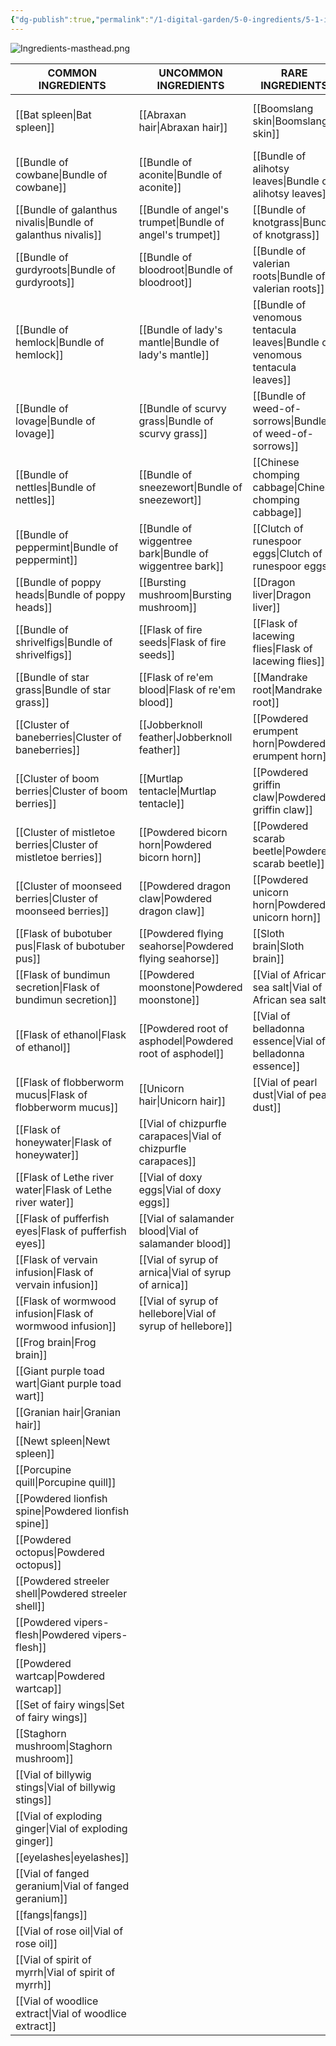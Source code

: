```yaml
---
{"dg-publish":true,"permalink":"/1-digital-garden/5-0-ingredients/5-1-ingredients-overview/"}
---
```


![Ingredients-masthead.png](/img/user/1%20DIGITAL%20GARDEN/Images%20&%20Banners/Ingredients-masthead.png)

| COMMON INGREDIENTS               | UNCOMMON INGREDIENTS             | RARE INGREDIENTS                        | VERY RARE INGREDIENTS            | LEGENDARY INGREDIENTS                 |
| -------------------------------- | -------------------------------- | --------------------------------------- | -------------------------------- | ------------------------------------- |
| [[Bat spleen\|Bat spleen]]                   | [[Abraxan hair\|Abraxan hair]]                 | [[Boomslang skin\|Boomslang skin]]                      | [[Bundle of dittany\|Bundle of dittany]]            | [[Flask of pritcher's porritch ooze\|Flask of pritcher's porritch ooze]] |
| [[Bundle of cowbane\|Bundle of cowbane]]            | [[Bundle of aconite\|Bundle of aconite]]            | [[Bundle of alihotsy leaves\|Bundle of alihotsy leaves]]           | [[Bundle of full-moon fluxweed\|Bundle of full-moon fluxweed]] | [[Powdered occamy eggshells\|Powdered occamy eggshells]]         |
| [[Bundle of galanthus nivalis\|Bundle of galanthus nivalis]]  | [[Bundle of angel's trumpet\|Bundle of angel's trumpet]]    | [[Bundle of knotgrass\|Bundle of knotgrass]]                 | [[Bundle of niffler's fancy\|Bundle of niffler's fancy]]    | [[Tincture of demiguise\|Tincture of demiguise]]             |
| [[Bundle of gurdyroots\|Bundle of gurdyroots]]         | [[Bundle of bloodroot\|Bundle of bloodroot]]          | [[Bundle of valerian roots\|Bundle of valerian roots]]            | [[Bundle of thaumatagoria\|Bundle of thaumatagoria]]      |                                       |
| [[Bundle of hemlock\|Bundle of hemlock]]            | [[Bundle of lady's mantle\|Bundle of lady's mantle]]      | [[Bundle of venomous tentacula leaves\|Bundle of venomous tentacula leaves]] | [[Clutch of ashwinder eggs\|Clutch of ashwinder eggs]]     |                                       |
| [[Bundle of lovage\|Bundle of lovage]]             | [[Bundle of scurvy grass\|Bundle of scurvy grass]]       | [[Bundle of weed-of-sorrows\|Bundle of weed-of-sorrows]]           | [[Death cap mushroom\|Death cap mushroom]]           |                                       |
| [[Bundle of nettles\|Bundle of nettles]]            | [[Bundle of sneezewort\|Bundle of sneezewort]]         | [[Chinese chomping cabbage\|Chinese chomping cabbage]]            | [[Powdered graphorn horn\|Powdered graphorn horn]]       |                                       |
| [[Bundle of peppermint\|Bundle of peppermint]]         | [[Bundle of wiggentree bark\|Bundle of wiggentree bark]]    | [[Clutch of runespoor eggs\|Clutch of runespoor eggs]]            | [[Sopophorous bean\|Sopophorous bean]]             |                                       |
| [[Bundle of poppy heads\|Bundle of poppy heads]]        | [[Bursting mushroom\|Bursting mushroom]]            | [[Dragon liver\|Dragon liver]]                        | [[Vial of acromantula venom\|Vial of acromantula venom]]    |                                       |
| [[Bundle of shrivelfigs\|Bundle of shrivelfigs]]        | [[Flask of fire seeds\|Flask of fire seeds]]          | [[Flask of lacewing flies\|Flask of lacewing flies]]             |                                  |                                       |
| [[Bundle of star grass\|Bundle of star grass]]         | [[Flask of re'em blood\|Flask of re'em blood]]         | [[Mandrake root\|Mandrake root]]                       |                                  |                                       |
| [[Cluster of baneberries\|Cluster of baneberries]]       | [[Jobberknoll feather\|Jobberknoll feather]]          | [[Powdered erumpent horn\|Powdered erumpent horn]]              |                                  |                                       |
| [[Cluster of boom berries\|Cluster of boom berries]]      | [[Murtlap tentacle\|Murtlap tentacle]]             | [[Powdered griffin claw\|Powdered griffin claw]]               |                                  |                                       |
| [[Cluster of mistletoe berries\|Cluster of mistletoe berries]] | [[Powdered bicorn horn\|Powdered bicorn horn]]         | [[Powdered scarab beetle\|Powdered scarab beetle]]              |                                  |                                       |
| [[Cluster of moonseed berries\|Cluster of moonseed berries]]  | [[Powdered dragon claw\|Powdered dragon claw]]         | [[Powdered unicorn horn\|Powdered unicorn horn]]               |                                  |                                       |
| [[Flask of bubotuber pus\|Flask of bubotuber pus]]       | [[Powdered flying seahorse\|Powdered flying seahorse]]     | [[Sloth brain\|Sloth brain]]                         |                                  |                                       |
| [[Flask of bundimun secretion\|Flask of bundimun secretion]]  | [[Powdered moonstone\|Powdered moonstone]]           | [[Vial of African sea salt\|Vial of African sea salt]]            |                                  |                                       |
| [[Flask of ethanol\|Flask of ethanol]]             | [[Powdered root of asphodel\|Powdered root of asphodel]]    | [[Vial of belladonna essence\|Vial of belladonna essence]]          |                                  |                                       |
| [[Flask of flobberworm mucus\|Flask of flobberworm mucus]]   | [[Unicorn hair\|Unicorn hair]]                 | [[Vial of pearl dust\|Vial of pearl dust]]                  |                                  |                                       |
| [[Flask of honeywater\|Flask of honeywater]]          | [[Vial of chizpurfle carapaces\|Vial of chizpurfle carapaces]] |                                         |                                  |                                       |
| [[Flask of Lethe river water\|Flask of Lethe river water]]   | [[Vial of doxy eggs\|Vial of doxy eggs]]            |                                         |                                  |                                       |
| [[Flask of pufferfish eyes\|Flask of pufferfish eyes]]     | [[Vial of salamander blood\|Vial of salamander blood]]     |                                         |                                  |                                       |
| [[Flask of vervain infusion\|Flask of vervain infusion]]    | [[Vial of syrup of arnica\|Vial of syrup of arnica]]      |                                         |                                  |                                       |
| [[Flask of wormwood infusion\|Flask of wormwood infusion]]   | [[Vial of syrup of hellebore\|Vial of syrup of hellebore]]   |                                         |                                  |                                       |
| [[Frog brain\|Frog brain]]                   |                                  |                                         |                                  |                                       |
| [[Giant purple toad wart\|Giant purple toad wart]]       |                                  |                                         |                                  |                                       |
| [[Granian hair\|Granian hair]]                 |                                  |                                         |                                  |                                       |
| [[Newt spleen\|Newt spleen]]                  |                                  |                                         |                                  |                                       |
| [[Porcupine quill\|Porcupine quill]]              |                                  |                                         |                                  |                                       |
| [[Powdered lionfish spine\|Powdered lionfish spine]]      |                                  |                                         |                                  |                                       |
| [[Powdered octopus\|Powdered octopus]]             |                                  |                                         |                                  |                                       |
| [[Powdered streeler shell\|Powdered streeler shell]]      |                                  |                                         |                                  |                                       |
| [[Powdered vipers-flesh\|Powdered vipers-flesh]]        |                                  |                                         |                                  |                                       |
| [[Powdered wartcap\|Powdered wartcap]]             |                                  |                                         |                                  |                                       |
| [[Set of fairy wings\|Set of fairy wings]]           |                                  |                                         |                                  |                                       |
| [[Staghorn mushroom\|Staghorn mushroom]]            |                                  |                                         |                                  |                                       |
| [[Vial of billywig stings\|Vial of billywig stings]]      |                                  |                                         |                                  |                                       |
| [[Vial of exploding ginger\|Vial of exploding ginger]]     |                                  |                                         |                                  |                                       |
| [[eyelashes\|eyelashes]]                    |                                  |                                         |                                  |                                       |
| [[Vial of fanged geranium\|Vial of fanged geranium]]      |                                  |                                         |                                  |                                       |
| [[fangs\|fangs]]                        |                                  |                                         |                                  |                                       |
| [[Vial of rose oil\|Vial of rose oil]]             |                                  |                                         |                                  |                                       |
| [[Vial of spirit of myrrh\|Vial of spirit of myrrh]]      |                                  |                                         |                                  |                                       |
| [[Vial of woodlice extract\|Vial of woodlice extract]]     |                                  |                                         |                                  |                                       |